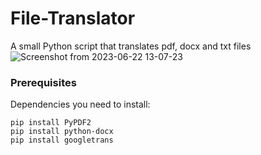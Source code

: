 # File-Translator
A small Python script that translates pdf, docx and txt files
![Screenshot from 2023-06-22 13-07-23](https://github.com/Lawand02/File-Translator-/assets/101660711/9a355cda-619b-432a-b5ef-9bc5ac26bda5)
### Prerequisites
Dependencies you need to install:

    pip install PyPDF2
    pip install python-docx
    pip install googletrans
